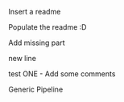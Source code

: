 Insert a readme


Populate the readme :D


Add missing part 

new line 

test ONE - Add some comments

Generic Pipeline
